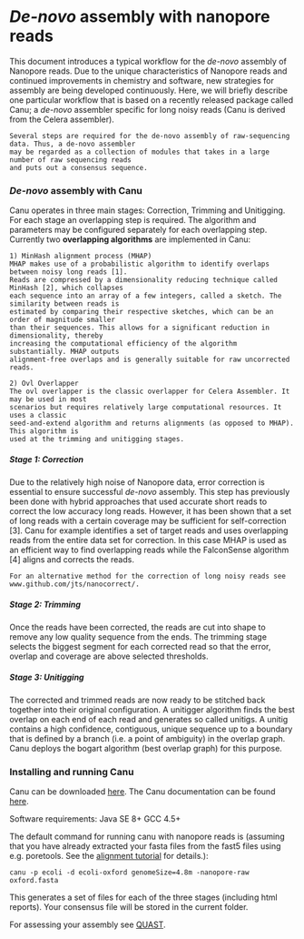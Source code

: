 # *De-novo* assembly with nanopore reads

This document introduces a typical workflow for the *de-novo* assembly of Nanopore reads. Due to the unique characteristics of Nanopore reads and continued improvements in chemistry and software, new strategies for assembly are being developed continuously. Here, we will briefly describe one particular workflow that is based on a recently released package called Canu; a *de-novo* assembler specific for long noisy reads (Canu is derived from the Celera assembler).

```
Several steps are required for the de-novo assembly of raw-sequencing data. Thus, a de-novo assembler
may be regarded as a collection of modules that takes in a large number of raw sequencing reads
and puts out a consensus sequence.
```

### *De-novo* assembly with Canu
Canu operates in three main stages: Correction, Trimming and Unitigging.
For each stage an overlapping step is required. The algorithm and parameters may be configured separately for each overlapping step. Currently two **overlapping algorithms** are implemented in Canu:

```
1) MinHash alignment process (MHAP)
MHAP makes use of a probabilistic algorithm to identify overlaps between noisy long reads [1].
Reads are compressed by a dimensionality reducing technique called MinHash [2], which collapses
each sequence into an array of a few integers, called a sketch. The similarity between reads is
estimated by comparing their respective sketches, which can be an order of magnitude smaller
than their sequences. This allows for a significant reduction in dimensionality, thereby
increasing the computational efficiency of the algorithm substantially. MHAP outputs
alignment-free overlaps and is generally suitable for raw uncorrected reads.
```

```
2) Ovl Overlapper
The ovl overlapper is the classic overlapper for Celera Assembler. It may be used in most
scenarios but requires relatively large computational resources. It uses a classic
seed-and-extend algorithm and returns alignments (as opposed to MHAP). This algorithm is
used at the trimming and unitigging stages.
```

##### Stage 1: Correction
Due to the relatively high noise of Nanopore data, error correction is essential to ensure successful *de-novo* assembly. This step has previously been done with hybrid approaches that used accurate short reads to correct the low accuracy long reads. However, it has been shown that a set of long reads with a certain coverage may be sufficient for self-correction [3]. Canu for example identifies a set of target reads and uses overlapping reads from the entire data set for correction. 
In this case MHAP is used as an efficient way to find overlapping reads while the FalconSense algorithm [4] aligns and corrects the reads.

```
For an alternative method for the correction of long noisy reads see www.github.com/jts/nanocorrect/.
```

##### Stage 2: Trimming
Once the reads have been corrected, the reads are cut into shape to remove any low quality sequence from the ends. The trimming stage selects the biggest segment for each corrected read so that the error, overlap and coverage are above selected thresholds.

##### Stage 3: Unitigging
The corrected and trimmed reads are now ready to be stitched back together into their original configuration. A unitigger algorithm finds the best overlap on each end of each read and generates so called unitigs. A unitig contains a high confidence, contiguous, unique sequence up to a boundary that is defined by a branch (i.e. a point of ambiguity) in the overlap graph. Canu deploys the bogart algorithm (best overlap graph) for this purpose.

### Installing and running Canu

Canu can be downloaded [here](https://github.com/marbl/canu).
The Canu documentation can be found [here](http://canu.readthedocs.org/en/latest/index.html).

Software requirements:
	Java SE 8+
	GCC 4.5+

The default command for running canu with nanopore reads is (assuming that you have already extracted your fasta files from the fast5 files using e.g. poretools. See the [alignment tutorial](https://github.com/demharters/assemblyTutorial/blob/master/alignment.md) for details.):

```
canu -p ecoli -d ecoli-oxford genomeSize=4.8m -nanopore-raw oxford.fasta
```

This generates a set of files for each of the three stages (including html reports). Your consensus file will be stored in the current folder.

For assessing your assembly see [QUAST](http://bioinf.spbau.ru/quast).

